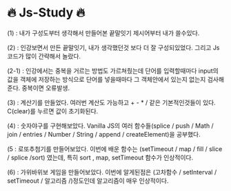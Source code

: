 # 🔥 Js-Study 🔥
(1) : 내가 구성도부터 생각해서 만들어본 끝말잇기 제시어부터 내가 쓸수있다.

(2) : 인강보면서 만든 끝말잇기, 내가 생각했던것 보다 더 잘 구성되있었다. 그리고 Js코드가 많이 간략해서 놀랐다.

(2-1) : 인강에서는 중복을 거르는 방법도 가르쳐줬는데 단어를 입력할때마다 input의 값을 객체에 저장하는 방식으로
        단어를 넣을때마다 그 객체안에서 있는지 없는지 검사해준다. 중복이면 오류발생.
  
(3) : 계산기를 만들었다. 여러번 계산도 가능하고 + - * / 같은 기본적인것들이 있다. C(clear)를 누르면 값이 초기화된다.      

(4) : 숫자야구를 구현해보았다. Vanilla JS의 여러 함수들(splice / push / Math / join / entries / Number / String / append / createElement)을 공부했다.

(5 : 로또추첨기를 만들어보았다. 이번에 배운 함수는 (setTimeout / map / fill / slice / splice /sort) 였는데, 특히 sort , map, setTimeout 함수가 인상적이다. 

(6) : 가위바위보 게임을 만들어보았다. 이번에 알게된점은 (고차함수 / setInterval / setTimeout / 알고리즘 /)정도인데 알고리즘이 매우 인상적이다.
